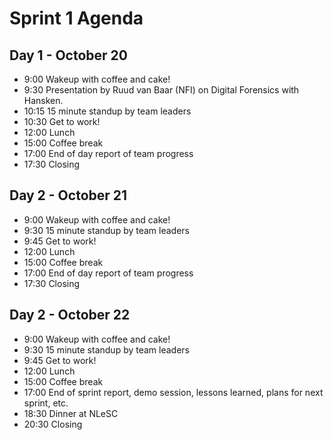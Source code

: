 # Sprint 1 Agenda 

## Day 1 - October 20

- 9:00 Wakeup with coffee and cake!
- 9:30 Presentation by Ruud van Baar (NFI) on Digital Forensics with Hansken.
- 10:15 15 minute standup by team leaders
- 10:30 Get to work!
- 12:00 Lunch
- 15:00 Coffee break 
- 17:00 End of day report of team progress
- 17:30 Closing

## Day 2 - October 21

- 9:00 Wakeup with coffee and cake!
- 9:30 15 minute standup by team leaders
- 9:45 Get to work!
- 12:00 Lunch
- 15:00 Coffee break 
- 17:00 End of day report of team progress
- 17:30 Closing

## Day 2 - October 22

- 9:00 Wakeup with coffee and cake!
- 9:30 15 minute standup by team leaders
- 9:45 Get to work!
- 12:00 Lunch
- 15:00 Coffee break 
- 17:00 End of sprint report, demo session, lessons learned, plans for next sprint, etc.
- 18:30 Dinner at NLeSC
- 20:30 Closing
